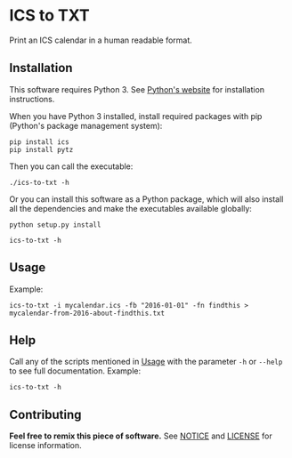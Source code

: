 # ICS to TXT

Print an ICS calendar in a human readable format.

## Installation

This software requires Python 3. See [Python's website](https://www.python.org/) for installation instructions.

When you have Python 3 installed, install required packages with pip (Python's package management system):

```
pip install ics
pip install pytz
```

Then you can call the executable:

```
./ics-to-txt -h
```

Or you can install this software as a Python package, which will also install all the dependencies and make the executables available globally:

```
python setup.py install

ics-to-txt -h
```

## Usage

Example:

```
ics-to-txt -i mycalendar.ics -fb "2016-01-01" -fn findthis > mycalendar-from-2016-about-findthis.txt
```

## Help

Call any of the scripts mentioned in [Usage](#usage) with the parameter `-h` or `--help` to see full documentation. Example:

```
ics-to-txt -h
```

## Contributing

__Feel free to remix this piece of software.__ See [NOTICE](./NOTICE) and [LICENSE](./LICENSE) for license information.
